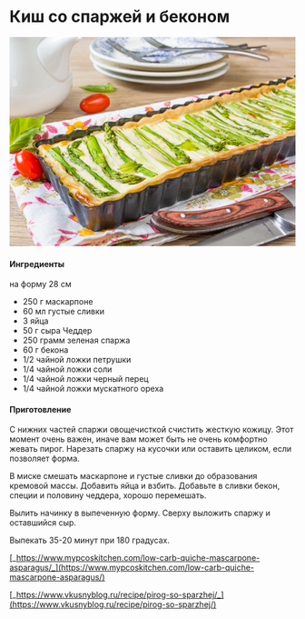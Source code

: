 # Киш со спаржей и беконом

![Киш со спаржей и беконом](../../pics/image.png)

#### Ингредиенты

на форму 28 см

* 250 г  маскарпоне
* 60 мл густые сливки
* 3 яйца
* 50 г сыра Чеддер
* 250 грамм зеленая спаржа
* 60 г бекона
* 1/2 чайной ложки петрушки
* 1/4 чайной ложки соли
* 1/4 чайной ложки черный перец
* 1/4 чайной ложки мускатного ореха

#### Приготовление

С нижних частей спаржи овощечисткой счистить жесткую кожицу. Этот момент очень важен, иначе вам может быть не очень комфортно жевать пирог. Нарезать спаржу на кусочки или оставить целиком, если позволяет форма.

В миске смешать маскарпоне и густые сливки до образования кремовой массы. Добавить яйца и взбить. Добавьте в сливки бекон, специи и половину чеддера, хорошо перемешать.

Вылить начинку в выпеченную форму. Сверху выложить спаржу и оставшийся сыр.

Выпекать 35-20 минут при 180 градусах.

[_https://www.mypcoskitchen.com/low-carb-quiche-mascarpone-asparagus/_](https://www.mypcoskitchen.com/low-carb-quiche-mascarpone-asparagus/)

[_https://www.vkusnyblog.ru/recipe/pirog-so-sparzhej/_](https://www.vkusnyblog.ru/recipe/pirog-so-sparzhej/)
